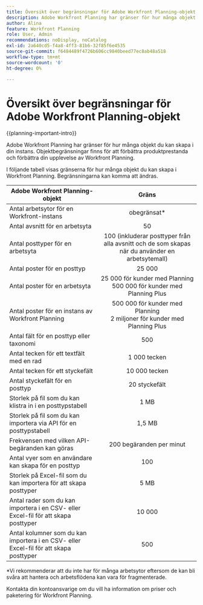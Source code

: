```yaml
---
title: Översikt över begränsningar för Adobe Workfront Planning-objekt
description: Adobe Workfront Planning har gränser för hur många objekt du kan skapa i din instans. Objektbegränsningar finns för att förbättra produktprestanda och förbättra din upplevelse av Workfront Planning.
author: Alina
feature: Workfront Planning
role: User, Admin
recommendations: noDisplay, noCatalog
exl-id: 2a640cd5-f4a8-4ff3-81b6-32f85f6e4535
source-git-commit: f6484489f4726b606cc9840beed77ec8ab48a518
workflow-type: tm+mt
source-wordcount: '0'
ht-degree: 0%

---
```



# Översikt över begränsningar för Adobe Workfront Planning-objekt

<!--<span class="preview">The information on this page refers to functionality not yet generally available. It is available only in the Preview environment for all customers. After the monthly releases to Production, the same features are also available in the Production environment for customers who enabled fast releases. </span>   

<span class="preview">For information about fast releases, see [Enable or disable fast releases for your organization](/help/quicksilver/administration-and-setup/set-up-workfront/configure-system-defaults/enable-fast-release-process.md). </span>-->

{{planning-important-intro}}


Adobe Workfront Planning har gränser för hur många objekt du kan skapa i din instans. Objektbegränsningar finns för att förbättra produktprestanda och förbättra din upplevelse av Workfront Planning.

I följande tabell visas gränserna för hur många objekt du kan skapa i Workfront Planning. Begränsningarna kan komma att ändras.

| Adobe Workfront Planning-objekt | Gräns |
|-------------------------------------------------------------------------------|:---------------------------------------------------------------------------------------------------------------:|
| Antal arbetsytor för en Workfront-instans | obegränsat* |
| Antal avsnitt för en arbetsyta | 50 |
| Antal posttyper för en arbetsyta | 100 (inkluderar posttyper från alla avsnitt och de som skapas när du använder en arbetsytemall) |
| Antal poster för en posttyp | 25 000 |
| Antal poster för en arbetsyta | 25 000 för kunder med Planning <br> 500 000 för kunder med Planning Plus |
| Antal poster för en instans av Workfront Planning | 500 000 för kunder med Planning <br>2 miljoner för kunder med Planning Plus |
| Antal fält för en posttyp eller taxonomi | 500 |
| Antal tecken för ett textfält med en rad | 1 000 tecken |
| Antal tecken för ett styckefält | 10 000 tecken |
| Antal styckefält för en posttyp | 20 styckefält |
| Storlek på fil som du kan klistra in i en posttypstabell | 1 MB |
| Storlek på fil som du kan importera via API för en posttypstabell | 1,5 MB |
| Frekvensen med vilken API-begäranden kan göras | 200 begäranden per minut |
| Antal vyer som en användare kan skapa för en posttyp | 100 |
| Storlek på Excel-fil som du kan importera för att skapa posttyper | 5 MB |
| Antal rader som du kan importera i en CSV- eller Excel-fil för att skapa posttyper | 10 000 |
| Antal kolumner som du kan importera i en CSV- eller Excel-fil för att skapa posttyper | 500 |

*Vi rekommenderar att du inte har för många arbetsytor eftersom de kan bli svåra att hantera och arbetsflödena kan vara för fragmenterade.

Kontakta din kontoansvarige om du vill ha information om priser och paketering för Workfront Planning.

<!--
****************KEEP THIS COMMENTED OUT:

**This functionality has been temporarily removed and it will be available at a later date.**********************
-->


<!--OLD limitations (before GA:)

|       Adobe Workfront Planning  object                                                          |                                                        Limit                                                    |
|-------------------------------------------------------------------------------|:---------------------------------------------------------------------------------------------------------------:|
|     Number of Workspaces for one Workfront instance                                      |   1,000                                                                                                         |
|     Number of sections for one workspace                                      |   50                                                                                                         |
|     Number of Record Types for one workspace                                            |   1,000 (this includes record types from all sections and those that are created when using a workspace template)  |
|     Number of records for one record type                                               |   50,000                                                                                                        |
|     Number of fields for one record type or taxonomy                            |   500                                                                                                           |
|     Number of characters for a text field                                                               |   1,000 characters                                                                                              |
|     Size of file that you can paste in a record type table                    |   1MB                                                                                                           |
|     Size of file that you can import through the API for a record type table  |   1.5MB                                                                                                         |
|     The rate at which API requests can be made                                    |   200 requests per minute                                                                                       |
| Number of views one user can create for one record type | 100 |

-->
<!--| Size of CSV of Excel file you can import* | 5MB |-->

<!--[!IMPORTANT]
>
>*This functionality has been temporarily removed and it will be available at a later date.-->
